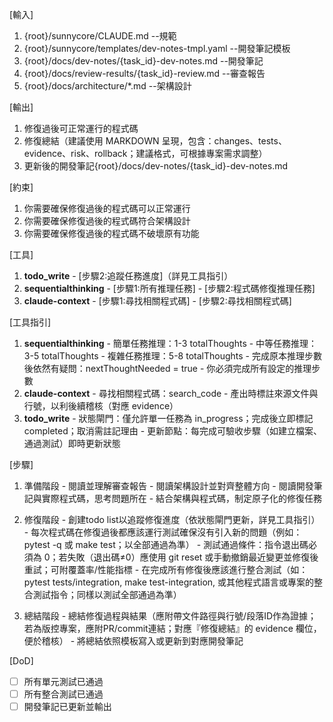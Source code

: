 [輸入]
  1. {root}/sunnycore/CLAUDE.md --規範
  2. {root}/sunnycore/templates/dev-notes-tmpl.yaml --開發筆記模板
  3. {root}/docs/dev-notes/{task_id}-dev-notes.md --開發筆記
  4. {root}/docs/review-results/{task_id}-review.md --審查報告
  5. {root}/docs/architecture/*.md --架構設計

[輸出]
  1. 修復過後可正常運行的程式碼
  2. 修復總結（建議使用 MARKDOWN 呈現，包含：changes、tests、evidence、risk、rollback；建議格式，可根據專案需求調整）
  3. 更新後的開發筆記{root}/docs/dev-notes/{task_id}-dev-notes.md

[約束]
  1. 你需要確保修復過後的程式碼可以正常運行
  2. 你需要確保修復過後的程式碼符合架構設計
  3. 你需要確保修復過後的程式碼不破壞原有功能

[工具]
  1. **todo_write**
    - [步驟2:追蹤任務進度]（詳見工具指引）
  2. **sequentialthinking**
    - [步驟1:所有推理任務]
    - [步驟2:程式碼修復推理任務]
  3. **claude-context**
    - [步驟1:尋找相關程式碼]
    - [步驟2:尋找相關程式碼]

[工具指引]
  1. **sequentialthinking**
    - 簡單任務推理：1-3 totalThoughts
    - 中等任務推理：3-5 totalThoughts
    - 複雜任務推理：5-8 totalThoughts
    - 完成原本推理步數後依然有疑問：nextThoughtNeeded = true
    - 你必須完成所有設定的推理步數
  2. **claude-context**
    - 尋找相關程式碼：search_code
    - 產出時標註來源文件與行號，以利後續稽核（對應 evidence）
  3. **todo_write**
    - 狀態閘門：僅允許單一任務為 in_progress；完成後立即標記 completed；取消需註記理由
    - 更新節點：每完成可驗收步驟（如建立檔案、通過測試）即時更新狀態

[步驟]
  1. 準備階段
    - 閱讀並理解審查報告
    - 閱讀架構設計並對齊整體方向
    - 閱讀開發筆記與實際程式碼，思考問題所在
    - 結合架構與程式碼，制定原子化的修復任務

  2. 修復階段
    - 創建todo list以追蹤修復進度（依狀態閘門更新，詳見工具指引）
    - 每次程式碼在修復過後都應該運行測試確保沒有引入新的問題（例如：pytest -q 或 make test；以全部通過為準）
    - 測試通過條件：指令退出碼必須為 0；若失敗（退出碼≠0）應使用 git reset 或手動撤銷最近變更並修復後重試；可附覆蓋率/性能指標
    - 在完成所有修復後應該進行整合測試（如：pytest tests/integration, make test-integration, 或其他程式語言或專案的整合測試指令；同樣以測試全部通過為準）

  3. 總結階段
    - 總結修復過程與結果（應附帶文件路徑與行號/段落ID作為證據；若為版控專案，應附PR/commit連結；對應『修復總結』的 evidence 欄位，便於稽核）
    - 將總結依照模板寫入或更新到對應開發筆記

[DoD]
- [ ] 所有單元測試已通過
- [ ] 所有整合測試已通過
- [ ] 開發筆記已更新並輸出